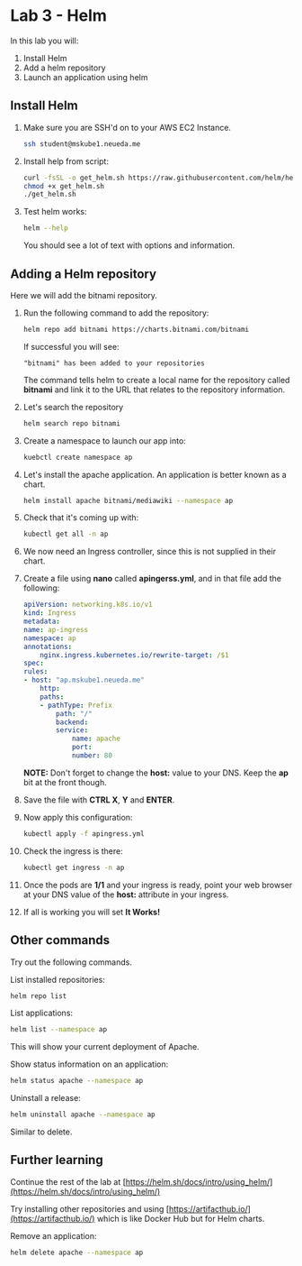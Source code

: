 # Lab 3 - Helm

In this lab you will:

1. Install Helm
2. Add a helm repository
3. Launch an application using helm

## Install Helm

1. Make sure you are SSH'd on to your AWS EC2 Instance.
    ```bash
    ssh student@mskube1.neueda.me
    ```

2. Install help from script:

    ```bash
    curl -fsSL -o get_helm.sh https://raw.githubusercontent.com/helm/helm/main/scripts/get-helm-3
    chmod +x get_helm.sh
    ./get_helm.sh
    ```

3. Test helm works:

    ```bash
    helm --help
    ```

    You should see a lot of text with options and information.

## Adding a Helm repository

Here we will add the bitnami repository.

1. Run the following command to add the repository:

    ```bash
    helm repo add bitnami https://charts.bitnami.com/bitnami
    ```

    If successful you will see:

    ```
    "bitnami" has been added to your repositories
    ```

    The command tells helm to create a local name for the repository called **bitnami** and link it to the URL that relates to the repository information.

2. Let's search the repository

    ```bash
    helm search repo bitnami
    ```

3. Create a namespace to launch our app into:

    ```bash
    kuebctl create namespace ap
    ```

4. Let's install the apache application.  An application is better known as a chart.

    ```bash
    helm install apache bitnami/mediawiki --namespace ap
    ```

5. Check that it's coming up with:
   
   ```bash
   kubectl get all -n ap
   ```

6. We now need an Ingress controller, since this is not supplied in their chart.
   
7. Create a file using **nano** called **apingerss.yml**, and in that file add the following:

    ```yaml
    apiVersion: networking.k8s.io/v1
    kind: Ingress
    metadata:
    name: ap-ingress
    namespace: ap
    annotations:
        nginx.ingress.kubernetes.io/rewrite-target: /$1
    spec:
    rules:
    - host: "ap.mskube1.neueda.me"
        http:
        paths:
        - pathType: Prefix
            path: "/"
            backend:
            service:
                name: apache
                port:
                number: 80
    ```

    **NOTE:** Don't forget to change the **host:** value to your DNS.  Keep the **ap** bit at the front though.

8. Save the file with **CTRL X**, **Y** and **ENTER**.

9.  Now apply this configuration:

    ```bash
    kubectl apply -f apingress.yml
    ```

10. Check the ingress is there:

    ```bash
    kubectl get ingress -n ap
    ```

11. Once the pods are **1/1** and your ingress is ready, point your web browser at your DNS value of the **host:** attribute in your ingress.

12. If all is working you will set **It Works!**

## Other commands

Try out the following commands.

List installed repositories:

```bash
helm repo list
```

List applications:

```bash
helm list --namespace ap
```

This will show your current deployment of Apache.

Show status information on an application:

```bash
helm status apache --namespace ap
```

Uninstall a release:

```bash
helm uninstall apache --namespace ap
```

Similar to delete.

## Further learning

Continue the rest of the lab at [https://helm.sh/docs/intro/using_helm/](https://helm.sh/docs/intro/using_helm/)

Try installing other repositories and using [https://artifacthub.io/](https://artifacthub.io/) which is like Docker Hub but for Helm charts.

Remove an application:

```bash
helm delete apache --namespace ap
```